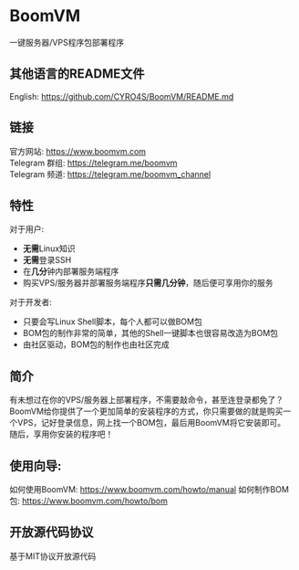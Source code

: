 # BoomVM
一键服务器/VPS程序包部署程序

## 其他语言的README文件  
English: https://github.com/CYRO4S/BoomVM/README.md

## 链接
官方网站: https://www.boomvm.com  
Telegram 群组: https://telegram.me/boomvm  
Telegram 频道: https://telegram.me/boomvm_channel  

## 特性  
对于用户:  
* **无需**Linux知识
* **无需**登录SSH
* 在**几分**钟内部署服务端程序
* 购买VPS/服务器并部署服务端程序**只需几分钟**，随后便可享用你的服务
  
对于开发者:
* 只要会写Linux Shell脚本，每个人都可以做BOM包
* BOM包的制作非常的简单，其他的Shell一键脚本也很容易改造为BOM包 
* 由社区驱动，BOM包的制作也由社区完成

## 简介  
有未想过在你的VPS/服务器上部署程序，不需要敲命令，甚至连登录都免了？  
BoomVM给你提供了一个更加简单的安装程序的方式，你只需要做的就是购买一个VPS，记好登录信息，网上找一个BOM包，最后用BoomVM将它安装即可。  
随后，享用你安装的程序吧！

## 使用向导:  
如何使用BoomVM: https://www.boomvm.com/howto/manual
如何制作BOM包: https://www.boomvm.com/howto/bom

## 开放源代码协议
基于MIT协议开放源代码  
